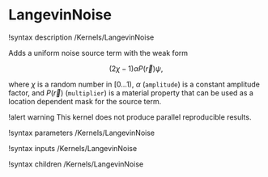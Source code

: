 # LangevinNoise

!syntax description /Kernels/LangevinNoise

Adds a uniform noise source term with the weak form

$$
(2\chi-1)\alpha P(\vec r)\psi,
$$

where $\chi$ is a random number in $[0\dots1)$, $\alpha$ (`amplitude`) is a constant
amplitude factor, and $P(\vec r)$ (`multiplier`) is a material property that can be used
as a location dependent mask for the source term.

!alert warning
This kernel does not produce parallel reproducible results.

!syntax parameters /Kernels/LangevinNoise

!syntax inputs /Kernels/LangevinNoise

!syntax children /Kernels/LangevinNoise
